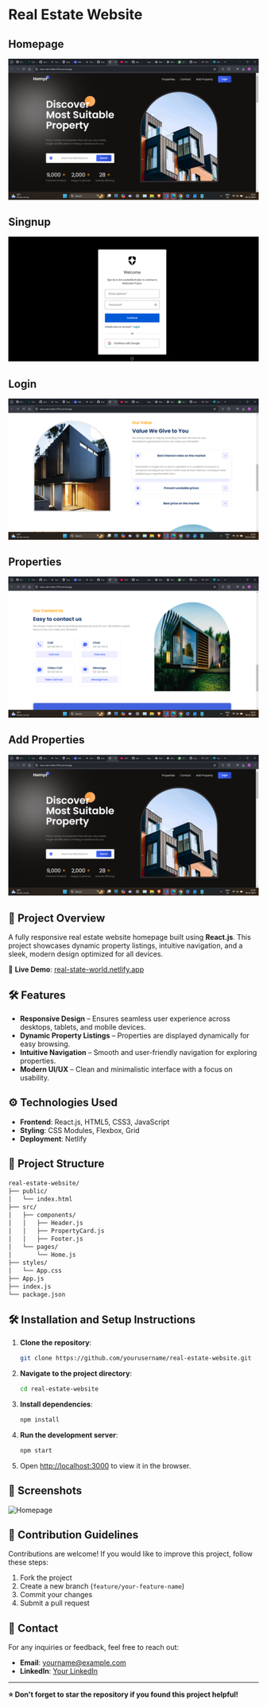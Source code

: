 # Real Estate Website

## Homepage
![Project Screenshot](https://github.com/Sanskar-hub2001/new-Real-estate/blob/8e3b013bd818fa21da462267daea469e82bc7eec/Screenshot%20(1196).png)

## Singnup
![Project Screenshot](https://github.com/Sanskar-hub2001/new-Real-estate/blob/main/Screenshot%202024-12-29%20095227.png?raw=true)

## Login
![Project Screenshot](https://github.com/Sanskar-hub2001/new-Real-estate/blob/8e3b013bd818fa21da462267daea469e82bc7eec/Screenshot%20(1198).png)

## Properties
![Project Screenshot](https://github.com/Sanskar-hub2001/new-Real-estate/blob/8e3b013bd818fa21da462267daea469e82bc7eec/Screenshot%20(1199).png)

## Add Properties
![Project Screenshot](https://github.com/Sanskar-hub2001/new-Real-estate/blob/8e3b013bd818fa21da462267daea469e82bc7eec/Screenshot%20(1196).png)


## 🚀 Project Overview
A fully responsive real estate website homepage built using **React.js**. This project showcases dynamic property listings, intuitive navigation, and a sleek, modern design optimized for all devices.

🔗 **Live Demo**: [real-state-world.netlify.app](https://real-state-world.netlify.app/)

## 🛠️ Features
- **Responsive Design** – Ensures seamless user experience across desktops, tablets, and mobile devices.
- **Dynamic Property Listings** – Properties are displayed dynamically for easy browsing.
- **Intuitive Navigation** – Smooth and user-friendly navigation for exploring properties.
- **Modern UI/UX** – Clean and minimalistic interface with a focus on usability.

## ⚙️ Technologies Used
- **Frontend**: React.js, HTML5, CSS3, JavaScript
- **Styling**: CSS Modules, Flexbox, Grid
- **Deployment**: Netlify

## 📂 Project Structure
```
real-estate-website/
├── public/
│   └── index.html
├── src/
│   ├── components/
│   │   ├── Header.js
│   │   ├── PropertyCard.js
│   │   ├── Footer.js
│   └── pages/
│       └── Home.js
├── styles/
│   └── App.css
├── App.js
├── index.js
└── package.json
```

## 🛠️ Installation and Setup Instructions
1. **Clone the repository**:
   ```bash
   git clone https://github.com/yourusername/real-estate-website.git
   ```
2. **Navigate to the project directory**:
   ```bash
   cd real-estate-website
   ```
3. **Install dependencies**:
   ```bash
   npm install
   ```
4. **Run the development server**:
   ```bash
   npm start 
   ```
5. Open [http://localhost:3000](http://localhost:3000) to view it in the browser.

## 📸 Screenshots
![Homepage](https://real-state-world.netlify.app/homepage.png)

## 🤝 Contribution Guidelines
Contributions are welcome! If you would like to improve this project, follow these steps:
1. Fork the project
2. Create a new branch (`feature/your-feature-name`)
3. Commit your changes
4. Submit a pull request

## 📧 Contact
For any inquiries or feedback, feel free to reach out:
- **Email**: yourname@example.com
- **LinkedIn**: [Your LinkedIn](https://linkedin.com/in/yourprofile)

---
**⭐ Don't forget to star the repository if you found this project helpful!**

